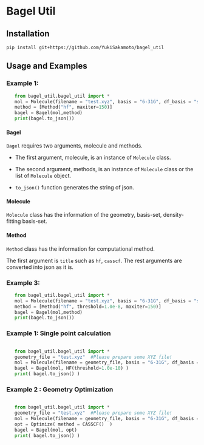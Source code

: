 # Bagel Util

## Installation

 ```shell
 pip install git+https://github.com/YukiSakamoto/bagel_util
 ```

## Usage and Examples

### Example 1: 

 ```python
	from bagel_util.bagel_util import *
	mol = Molecule(filename = "test.xyz", basis = "6-31G", df_basis = "svp-jkfit")
	method = [Method("hf", maxiter=150)]
	bagel = Bagel(mol,method)
	print(bagel.to_json())
```

#### Bagel

`Bagel` requires two arguments, molecule and methods. 

* The first argument, molecule, is an instance of `Molecule` class. 

* The second argument, methods, is an instance of `Molecule` class or the list of `Molecule` object.

* `to_json()` function generates the string of json.

#### Molecule

`Molecule` class has the information of the geometry, basis-set, density-fitting basis-set.

#### Method

`Method` class has the information for computational method.

The first argument is `title` such as `hf`, `casscf`. The rest arguments are converted into json as it is.

### Example 3: 
 ```python
	from bagel_util.bagel_util import *
	mol = Molecule(filename = "test.xyz", basis = "6-31G", df_basis = "svp-jkfit")
	method = [Method("hf", threshold=1.0e-8, maxiter=150)]
	bagel = Bagel(mol,method)
	print(bagel.to_json())
 ```

### Example 1: Single point calculation
 ```python

	from bagel_util.bagel_util import *
    geometry_file = "test.xyz"	#Please prepare some XYZ file!
    mol = Molecule(filename = geometry_file, basis = "6-31G", df_basis = "svp-jkfit")
    bagel = Bagel(mol, HF(threshold=1.0e-10) )
    print( bagel.to_json() )

 ```

### Example 2 : Geometry Optimization 
 ```python

	from bagel_util.bagel_util import *
    geometry_file = "test.xyz"	#Please prepare some XYZ file!
    mol = Molecule(filename = geometry_file, basis = "6-31G", df_basis = "svp-jkfit")
    opt = Optimize( method = CASSCF()  )
    bagel = Bagel(mol, opt)
    print( bagel.to_json() )

 ```
